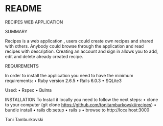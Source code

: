 # README

RECIPES WEB APPLICATION

SUMMARY

Recipes is a web application , users could create own  recipes and shared with others. Anybody could browse through the application and read recipes with  description. 
Creating an account and sign in allows you to add, edit and delete already created recipe.

REQUIREMENTS

In order to install the application you need to have the minimum requirements:
• Ruby version 2.6.5
• Rails 6.0.3
• SQLite3
      
Used:
• Rspec
• Bulma
      
INSTALLATION
To Install it locally you need to follow the next steps:
    • clone to your computer (git clone https://github.com/tonitamburkovski/recipes)
    • bundle install
    • rails db:setup
    • rails s
    • browse to http://localhost:3000


Toni Tamburkovski
